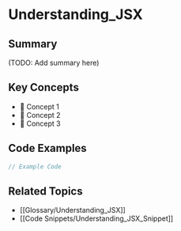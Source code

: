 # Understanding_JSX

## Summary
(TODO: Add summary here)

## Key Concepts
- 🔹 Concept 1
- 🔹 Concept 2
- 🔹 Concept 3

## Code Examples
```jsx
// Example Code
```

## Related Topics
- [[Glossary/Understanding_JSX]]
- [[Code Snippets/Understanding_JSX_Snippet]]
